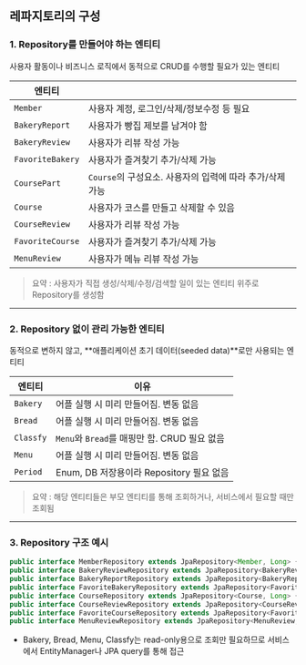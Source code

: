 ## 레파지토리의 구성

### 1. Repository를 만들어야 하는 엔티티

사용자 활동이나 비즈니스 로직에서 동적으로 CRUD를 수행할 필요가 있는 엔티티

| 엔티티              |                                      |
| ---------------- |--------------------------------------|
| `Member`         | 사용자 계정, 로그인/삭제/정보수정 등 필요             |
| `BakeryReport`   | 사용자가 빵집 제보를 남겨야 함                    |
| `BakeryReview`   | 사용자가 리뷰 작성 가능                        |
| `FavoriteBakery` | 사용자가 즐겨찾기 추가/삭제 가능                   |
| `CoursePart`     | `Course`의 구성요소. 사용자의 입력에 따라 추가/삭제 가능 |
| `Course`         | 사용자가 코스를 만들고 삭제할 수 있음                |
| `CourseReview`   | 사용자가 리뷰 작성 가능                        |
| `FavoriteCourse` | 사용자가 즐겨찾기 추가/삭제 가능                   |
| `MenuReview`     | 사용자가 메뉴 리뷰 작성 가능                     |

> 요약 : 사용자가 직접 생성/삭제/수정/검색할 일이 있는 엔티티 위주로 Repository를 생성함

---

### 2. Repository 없이 관리 가능한 엔티티

동적으로 변하지 않고, **애플리케이션 초기 데이터(seeded data)**로만 사용되는 엔티티

| 엔티티       | 이유                                               |
| --------- |--------------------------------------------------|
| `Bakery`  | 어플 실행 시 미리 만들어짐. 변동 없음                           |
| `Bread`   | 어플 실행 시 미리 만들어짐. 변동 없음                           |
| `Classfy` | `Menu`와 `Bread`를 매핑만 함. CRUD 필요 없음               |
| `Menu`    | 어플 실행 시 미리 만들어짐. 변동 없음                           |
| `Period`  | Enum, DB 저장용이라 Repository 필요 없음                  |

> 요약 : 해당 엔티티들은 부모 엔티티를 통해 조회하거나, 서비스에서 필요할 때만 조회됨

---

### 3. Repository 구조 예시

```java
public interface MemberRepository extends JpaRepository<Member, Long> {}
public interface BakeryReviewRepository extends JpaRepository<BakeryReview, Long> {}
public interface BakeryReportRepository extends JpaRepository<BakeryReport, Long> {}
public interface FavoriteBakeryRepository extends JpaRepository<FavoriteBakery, Long> {}
public interface CourseRepository extends JpaRepository<Course, Long> {}
public interface CourseReviewRepository extends JpaRepository<CourseReview, Long> {}
public interface FavoriteCourseRepository extends JpaRepository<FavoriteCourse, Long> {}
public interface MenuReviewRepository extends JpaRepository<MenuReview, Long> {}
```

* Bakery, Bread, Menu, Classfy는 read-only용으로 조회만 필요하므로 서비스에서 EntityManager나 JPA query를 통해 접근

